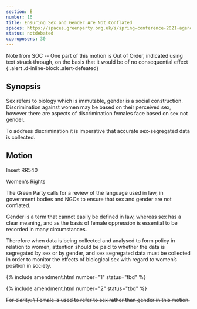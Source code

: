 ```yaml
---
section: E
number: 16
title: Ensuring Sex and Gender Are Not Conflated
spaces: https://spaces.greenparty.org.uk/s/spring-conference-2021-agenda-forum2/?contentId=78493
status: notdebated
coproposers: 30
---
```

Note from SOC -- One part of this motion is
Out of Order, indicated using text ~~struck
through~~, on the basis that it would be of
no consequential effect
{:.alert .d-inline-block .alert-defeated}

## Synopsis

Sex refers to biology which is immutable, gender is a social construction.
Discrimination against women may be based on their perceived sex, however there are aspects of discrimination females face based on sex not gender.

To address discrimination it is imperative that accurate sex-segregated data is collected.

## Motion

Insert RR540

Women's Rights

The Green Party calls for a review of the language used in law, in government bodies and NGOs to ensure that sex and gender are not conflated.

Gender is a term that cannot easily be defined in law, whereas sex has a clear meaning, and as the basis of female oppression is essential to be recorded in many circumstances.

Therefore when data is being collected and analysed to form policy in relation to women, attention should be paid to whether the data is segregated by sex or by gender, and sex segregated data must be collected in order to monitor the effects of biological sex with regard to women’s position in society.

{% include amendment.html number="1" status="tbd" %}

{% include amendment.html number="2" status="tbd" %}

~~For clarity: \\
Female is used to refer to sex rather than gender in this motion.~~
